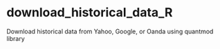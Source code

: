 # download_historical_data_R
Download historical data from Yahoo, Google, or Oanda using quantmod library
